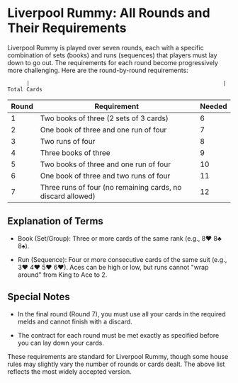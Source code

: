 # Liverpool Rummy: All Rounds and Their Requirements

Liverpool Rummy is played over seven rounds, each with a specific
combination of sets (books) and runs (sequences) that players must
lay down to go out. The requirements for each round become progressively
more challenging. Here are the round-by-round requirements:

		  |                                                             | Total Cards
Round | Requirement                                                 | Needed
------|-------------------------------------------------------------|------------
  1   | Two books of three (2 sets of 3 cards)                      | 6
  2   | One book of three and one run of four                       | 7
  3   | Two runs of four                                            | 8
  4   | Three books of three                                        | 9
  5   | Two books of three and one run of four                      | 10
  6   | One book of three and two runs of four                      | 11
  7   | Three runs of four (no remaining cards, no discard allowed) | 12

## Explanation of Terms

* Book (Set/Group):
  Three or more cards of the same rank (e.g., 8♥ 8♣ 8♠).

* Run (Sequence):
  Four or more consecutive cards of the same suit (e.g., 3♥ 4♥ 5♥ 6♥).
  Aces can be high or low, but runs cannot "wrap around" from King to Ace to 2.

## Special Notes

* In the final round (Round 7), you must use all your cards in the required
  melds and cannot finish with a discard.

* The contract for each round must be met exactly as specified before you
  can lay down your cards.

These requirements are standard for Liverpool Rummy, though some house rules
may slightly vary the number of rounds or cards dealt. The above list reflects
the most widely accepted version.
